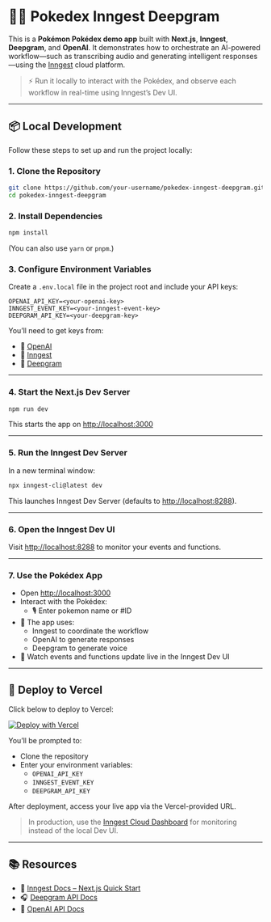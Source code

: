 # 🧠🎤 Pokedex Inngest Deepgram

This is a **Pokémon Pokédex demo app** built with **Next.js**, **Inngest**, **Deepgram**, and **OpenAI**. It demonstrates how to orchestrate an AI-powered workflow—such as transcribing audio and generating intelligent responses—using the [Inngest](https://www.inngest.com) cloud platform.

> ⚡ Run it locally to interact with the Pokédex, and observe each workflow in real-time using Inngest’s Dev UI.

---

## 📦 Local Development

Follow these steps to set up and run the project locally:

### 1. Clone the Repository

```bash
git clone https://github.com/your-username/pokedex-inngest-deepgram.git
cd pokedex-inngest-deepgram
```

### 2. Install Dependencies

```bash
npm install
```

(You can also use `yarn` or `pnpm`.)

### 3. Configure Environment Variables

Create a `.env.local` file in the project root and include your API keys:

```env
OPENAI_API_KEY=<your-openai-key>
INNGEST_EVENT_KEY=<your-inngest-event-key>
DEEPGRAM_API_KEY=<your-deepgram-key>
```

You’ll need to get keys from:

- 🔑 [OpenAI](https://platform.openai.com/account/api-keys)
- 🔑 [Inngest](https://www.inngest.com/)
- 🔑 [Deepgram](https://console.deepgram.com/signup)

---

### 4. Start the Next.js Dev Server

```bash
npm run dev
```

This starts the app on [http://localhost:3000](http://localhost:3000)

---

### 5. Run the Inngest Dev Server

In a new terminal window:

```bash
npx inngest-cli@latest dev
```

This launches Inngest Dev Server (defaults to [http://localhost:8288](http://localhost:8288)).

---

### 6. Open the Inngest Dev UI

Visit [http://localhost:8288](http://localhost:8288) to monitor your events and functions.

---

### 7. Use the Pokédex App

- Open [http://localhost:3000](http://localhost:3000)
- Interact with the Pokédex:
  - 🎙 Enter pokemon name or #ID
- 📡 The app uses:
  - Inngest to coordinate the workflow
  - OpenAI to generate responses
  - Deepgram to generate voice
- 🧪 Watch events and functions update live in the Inngest Dev UI

---

## 🚀 Deploy to Vercel

Click below to deploy to Vercel:

[![Deploy with Vercel](https://vercel.com/button)](https://vercel.com/new/clone?repository-url=https%3A%2F%2Fgithub.com%2FCharlesCreativeContent%2Fpokedex-inngest-deepgram&env=INNGEST_EVENT_KEY,INNGEST_SIGNING_KEY,DEEPGRAM_API_KEY,OPENAI_API_KEY&demo-title=Pok%C3%A9dex+AI+App&demo-description=An+AI-powered+Pok%C3%A9dex+app+built+with+Next.js%2C+Inngest%2C+Deepgram%2C+and+OpenAI.&demo-url=https%3A%2F%2Fpokedex-inngest-deepgram.vercel.app&demo-image=https%3A%2F%2Fshawncharles.com%2Fimages%2Fpokedex-cover.png)



You’ll be prompted to:

- Clone the repository
- Enter your environment variables:
  - `OPENAI_API_KEY`
  - `INNGEST_EVENT_KEY`
  - `DEEPGRAM_API_KEY`

After deployment, access your live app via the Vercel-provided URL.

> In production, use the [Inngest Cloud Dashboard](https://app.inngest.com) for monitoring instead of the local Dev UI.

---

## 📚 Resources

- 📘 [Inngest Docs – Next.js Quick Start](https://www.inngest.com/docs/quickstarts/nextjs)
- 🎧 [Deepgram API Docs](https://developers.deepgram.com/)
- 🧠 [OpenAI API Docs](https://platform.openai.com/docs)
